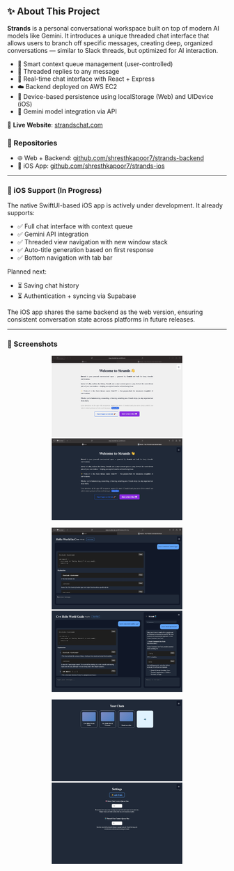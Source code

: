 ## ✨ About This Project

**Strands** is a personal conversational workspace built on top of modern AI models like Gemini. It introduces a unique threaded chat interface that allows users to branch off specific messages, creating deep, organized conversations — similar to Slack threads, but optimized for AI interaction.

- 🔁 Smart context queue management (user-controlled)
- 🧵 Threaded replies to any message
- 💬 Real-time chat interface with React + Express
- ☁️ Backend deployed on AWS EC2
- 🧠 Device-based persistence using localStorage (Web) and UIDevice (iOS)
- 🧪 Gemini model integration via API

🔗 **Live Website**: [strandschat.com](https://strandschat.com)

### 🔗 Repositories

- 🌐 Web + Backend: [github.com/shresthkapoor7/strands-backend](https://github.com/shresthkapoor7/strands-backend)
- 📱 iOS App: [github.com/shresthkapoor7/strands-ios](https://github.com/shresthkapoor7/strands-ios)

---

### 📱 iOS Support (In Progress)

The native SwiftUI-based iOS app is actively under development. It already supports:

- ✅ Full chat interface with context queue
- ✅ Gemini API integration
- ✅ Threaded view navigation with new window stack
- ✅ Auto-title generation based on first response
- ✅ Bottom navigation with tab bar

Planned next:

- ⏳ Saving chat history
- ⏳ Authentication + syncing via Supabase

The iOS app shares the same backend as the web version, ensuring consistent conversation state across platforms in future releases.

---

### 📸 Screenshots

<p align="center">
  <img src="./1.jpg" width="300" />
  <img src="./2.jpg" width="300" />
</p>
<p align="center">
  <img src="./3.jpg" width="300" />
  <img src="./4.jpg" width="300" />
</p>
<p align="center">
  <img src="./5.jpg" width="300" />
  <img src="./6.jpg" width="300" />
</p>